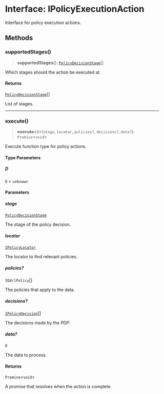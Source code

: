 # Interface: IPolicyExecutionAction

Interface for policy execution actions.

## Methods

### supportedStages()

> **supportedStages**(): [`PolicyDecisionStage`](../type-aliases/PolicyDecisionStage.md)[]

Which stages should the action be executed at.

#### Returns

[`PolicyDecisionStage`](../type-aliases/PolicyDecisionStage.md)[]

List of stages.

***

### execute()

> **execute**\<`D`\>(`stage`, `locator`, `policies?`, `decisions?`, `data?`): `Promise`\<`void`\>

Execute function type for policy actions.

#### Type Parameters

##### D

`D` = `unknown`

#### Parameters

##### stage

[`PolicyDecisionStage`](../type-aliases/PolicyDecisionStage.md)

The stage of the policy decision.

##### locator

[`IPolicyLocator`](IPolicyLocator.md)

The locator to find relevant policies.

##### policies?

`IOdrlPolicy`[]

The policies that apply to the data.

##### decisions?

[`IPolicyDecision`](IPolicyDecision.md)[]

The decisions made by the PDP.

##### data?

`D`

The data to process.

#### Returns

`Promise`\<`void`\>

A promise that resolves when the action is complete.
